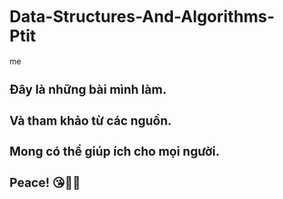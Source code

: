 # Data-Structures-And-Algorithms-Ptit
me

## Đây là những bài mình làm.

## Và tham khảo từ các nguồn.


## Mong có thể giúp ích cho mọi người.


## Peace! 😘🥰🥰
